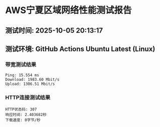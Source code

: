 # AWS宁夏区域网络性能测试报告
## 测试时间: 2025-10-05 20:13:17
## 测试环境: GitHub Actions Ubuntu Latest (Linux)

### 带宽测试结果
```
Ping: 15.554 ms
Download: 1983.60 Mbit/s
Upload: 1306.51 Mbit/s
```

### HTTP连接测试结果
```
HTTP状态码: 307
响应时间: 2.403682秒
下载速度: 0字节/秒
```

